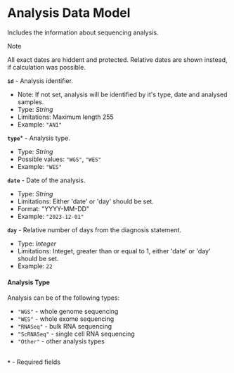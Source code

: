 # Analysis Data Model
Includes the information about sequencing analysis.

>[!NOTE]
> All exact dates are hiddent and protected. Relative dates are shown instead, if calculation was possible.

**`id`** - Analysis identifier.
- Note: If not set, analysis will be identified by it's type, date and analysed samples.
- Type: _String_
- Limitations: Maximum length 255
- Example: `"AN1"`

**`type`*** - Analysis type.
- Type: _String_
- Possible values: `"WGS"`, `"WES"`
- Example: `"WES"`

**`date`** - Date of the analysis.
- Type: _String_
- Limitations: Either 'date' or 'day' should be set.
- Format: "YYYY-MM-DD"
- Example: `"2023-12-01"`

**`day`** - Relative number of days from the diagnosis statement.
- Type: _Integer_
- Limitations: Integet, greater than or equal to 1, either 'date' or 'day' should be set.
- Example: `22`

#### Analysis Type
Analysis can be of the following types:
- `"WGS"` - whole genome sequencing
- `"WES"` - whole exome sequencing
- `"RNASeq"` - bulk RNA sequencing
- `"ScRNASeq"` - single cell RNA sequencing
- `"Other"` - other analysis types

##
**`*`** - Required fields
